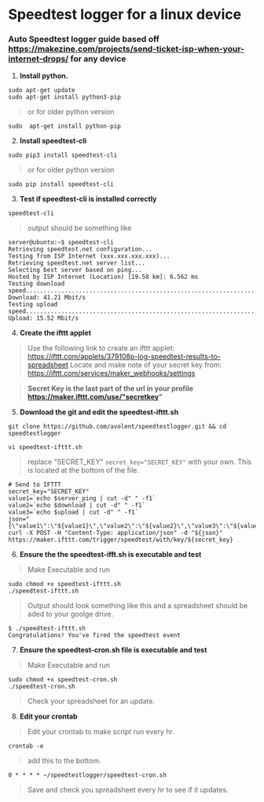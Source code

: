 # Speedtest logger for a linux device

### Auto Speedtest logger guide based off https://makezine.com/projects/send-ticket-isp-when-your-internet-drops/ for any device

1. __Install python.__
```
sudo apt-get update
sudo apt-get install python3-pip
```
>or for older python version
```
sudo  apt-get install python-pip
```
2. __Install speedtest-cli__
```
sudo pip3 install speedtest-cli
```
>or for older python version
```
sudo pip install speedtest-cli
```
3. __Test if speedtest-cli is installed correctly__
```
speedtest-cli
```
>output should be something like
```
server@ubuntu:~$ speedtest-cli
Retrieving speedtest.net configuration...
Testing from ISP Internet (xxx.xxx.xxx.xxx)...
Retrieving speedtest.net server list...
Selecting best server based on ping...
Hosted by ISP Internet (Location) [19.58 km]: 6.562 ms
Testing download speed................................................................................
Download: 41.21 Mbit/s
Testing upload speed......................................................................................................
Upload: 15.52 Mbit/s
```
4. __Create the ifttt applet__
>Use the following link to create an ifttt applet:
https://ifttt.com/applets/379108p-log-speedtest-results-to-spreadsheet
>Locate and make note of your secret key from:
https://ifttt.com/services/maker_webhooks/settings

>__**Secret Key is the last part of the url in your profile https://maker.ifttt.com/use/"secretkey"**__

5. __Download the git and edit the speedtest-ifttt.sh__
~~~
git clone https://github.com/avolent/speedtestlogger.git && cd speedtestlogger

vi speedtest-ifttt.sh
~~~
>replace "SECRET_KEY" `secret_key="SECRET_KEY"` with your own. This is located at the bottom of the file.

```
# Send to IFTTT
secret_key="SECRET_KEY"
value1=`echo $server_ping | cut -d" " -f1`
value2=`echo $download | cut -d" " -f1`
value3=`echo $upload | cut -d" " -f1` 
json="{\"value1\":\"${value1}\",\"value2\":\"${value2}\",\"value3\":\"${value3}\"}"
curl -X POST -H "Content-Type: application/json" -d "${json}" https://maker.ifttt.com/trigger/speedtest/with/key/${secret_key}  
```
6. __Ensure the the speedtest-ifft.sh is executable and test__
>Make Executable and run
```
sudo chmod +x speedtest-ifttt.sh
./speedtest-ifttt.sh
```
>Output should look something like this and a spreadsheet should be aded to your goolge drive.
```
$ ./speedtest-ifttt.sh 
Congratulations! You've fired the speedtest event
```

7. __Ensure the speedtest-cron.sh file is executable and test__
>Make Executable and run
~~~
sudo chmod +x speedtest-cron.sh
./speedtest-cron.sh
~~~
>Check your spreadsheet for an update.

8. __Edit your crontab__
>Edit your crontab to make script run every hr.
~~~
crontab -e
~~~
>add this to the bottom.
~~~
0 * * * * ~/speedtestlogger/speedtest-cron.sh
~~~
>Save and check you spreadsheet every hr to see if it updates.
